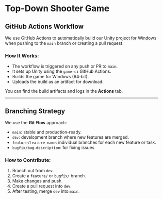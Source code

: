 # Top-Down Shooter Game

## GitHub Actions Workflow

We use GitHub Actions to automatically build our Unity project for Windows when pushing to the `main` branch or creating a pull request.

### How It Works:
- The workflow is triggered on any push or PR to `main`.
- It sets up Unity using the `game-ci` GitHub Actions.
- Builds the game for Windows (64-bit).
- Uploads the build as an artifact for download.

You can find the build artifacts and logs in the **Actions** tab.

---

## Branching Strategy

We use the **Git Flow** approach:

- `main`: stable and production-ready.
- `dev`: development branch where new features are merged.
- `feature/feature-name`: individual branches for each new feature or task.
- `bugfix/bug-description`: for fixing issues.

### How to Contribute:
1. Branch out from `dev`.
2. Create a `feature/` or `bugfix/` branch.
3. Make changes and push.
4. Create a pull request into `dev`.
5. After testing, merge `dev` into `main`.

